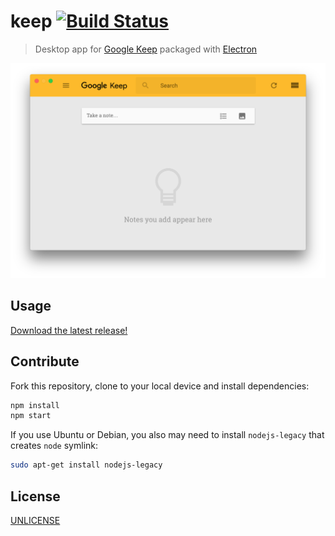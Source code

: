 # keep [![Build Status][travis-image]][travis-url]

> Desktop app for [Google Keep][google-keep] packaged with [Electron][electron]

![](media/screenshot.png)

## Usage

[Download the latest release!](https://github.com/andrepolischuk/keep/releases/latest)

## Contribute

Fork this repository, clone to your local device and install dependencies:

```sh
npm install
npm start
```

If you use Ubuntu or Debian, you also may need to install `nodejs-legacy` that creates `node` symlink:

```sh
sudo apt-get install nodejs-legacy
```

## License

[UNLICENSE][unlicense]

[travis-url]: https://travis-ci.org/andrepolischuk/keep
[travis-image]: https://travis-ci.org/andrepolischuk/keep.svg?branch=master

[google-keep]: https://keep.google.com
[electron]: http://electron.atom.io
[unlicense]: http://unlicense.org
